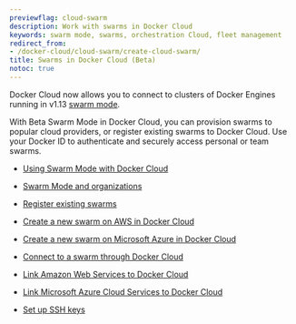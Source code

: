 ```yaml
---
previewflag: cloud-swarm
description: Work with swarms in Docker Cloud
keywords: swarm mode, swarms, orchestration Cloud, fleet management
redirect_from:
- /docker-cloud/cloud-swarm/create-cloud-swarm/
title: Swarms in Docker Cloud (Beta)
notoc: true
---
```


Docker Cloud now allows you to connect to clusters
of Docker Engines running in v1.13
[swarm mode](/engine/swarm/).

With Beta Swarm Mode in Docker Cloud, you can
provision swarms to popular cloud providers, or
register existing swarms to Docker Cloud.
Use your Docker ID to authenticate and securely access
personal or team swarms.

* [Using Swarm Mode with Docker Cloud](using-swarm-mode.md)

* [Swarm Mode and organizations](using-swarm-mode.md#swarm-mode-and-organizations)

* [Register existing swarms](register-swarms.md)

* [Create a new swarm on AWS in Docker Cloud](create-cloud-swarm-aws.md)

* [Create a new swarm on Microsoft Azure in Docker Cloud](create-cloud-swarm-azure.md)

* [Connect to a swarm through Docker Cloud](connect-to-swarm.md)

* [Link Amazon Web Services to Docker Cloud](link-aws-swarm.md)

* [Link Microsoft Azure Cloud Services to Docker Cloud](link-azure-swarm.md)

* [Set up SSH keys](ssh-key-setup.md)
